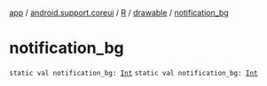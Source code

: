 [app](../../../index.md) / [android.support.coreui](../../index.md) / [R](../index.md) / [drawable](index.md) / [notification_bg](./notification_bg.md)

# notification_bg

`static val notification_bg: `[`Int`](https://kotlinlang.org/api/latest/jvm/stdlib/kotlin/-int/index.html)
`static val notification_bg: `[`Int`](https://kotlinlang.org/api/latest/jvm/stdlib/kotlin/-int/index.html)